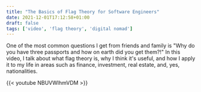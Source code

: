 ```yaml
---
title: "The Basics of Flag Theory for Software Engineers"
date: 2021-12-01T17:12:58+01:00
draft: false
tags: ['video', 'flag theory', 'digital nomad']
---
```


One of the most common questions I get from friends and family is "Why do you have three passports and how on earth did you get them?!" In this video, I talk about what flag theory is, why I think it's useful, and how I apply it to my life in areas such as finance, investment, real estate, and, yes, nationalities.

{{< youtube NBUVWlhmVDM >}}